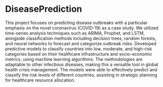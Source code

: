 # DiseasePrediction
This project focuses on predicting disease outbreaks with a particular emphasis on the novel coronavirus (COVID-19) as a case study. We utilized time-series analysis techniques such as ARIMA, Prophet, and LSTM, alongside classification methods including decision trees, random forests, and neural networks to forecast and categorize outbreak risks.
Developed predictive models to classify countries into low, moderate, and high-risk categories based on their healthcare infrastructure and socio-economic metrics, using machine learning algorithms. The methodologies are adaptable to other infectious diseases, making this a versatile tool in global health crisis management.
The models were able to effectively predict and classify the risk levels of different countries, assisting in strategic planning for healthcare resource allocation.
